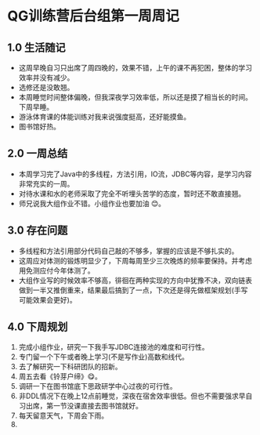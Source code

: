 # QG训练营后台组第一周周记

## 1.0	生活随记

- 这周早晚自习只出席了周四晚的，效果不错，上午的课不再犯困，整体的学习效率并没有减少。
- 选修还是没敢翘。
- 本周睡觉时间整体偏晚，但我深夜学习效率低，所以还是摸了相当长的时间。下周早睡。
- 游泳体育课的体能训练对我来说强度挺高，还好能摸鱼。
- 图书馆好热。

## 2.0	一周总结

- 本周学习完了Java中的多线程，方法引用，IO流，JDBC等内容，是学习内容非常充实的一周。
- 对待水课和水的老师采取了完全不听埋头苦学的态度，暂时还不敢直接翘。
- 师兄说我大组作业不错。小组作业也要加油 :blush:。

## 3.0	存在问题

- 多线程和方法引用部分代码自己敲的不够多，掌握的应该是不够扎实的。
- 这周应对体测的锻炼明显少了，下周每周至少三次晚炼的频率要保持。并考虑用免测应付今年体测了。
- 大组作业写的时候效率不够高，徘徊在两种实现的方向中犹豫不决，双向链表做到一半又推倒重来，结果最后搞到了一点，下次还是得先做框架规划(手写可能效果会更好)。

## 4.0	下周规划

1. 完成小组作业，研究一下我手写JDBC连接池的难度和可行性。
1. 专门留一个下午或者晚上学习(不是写作业)高数和线代。
1. 去了解研究一下科研团队的招新。
1. 周五去看《铃芽户缔》:yum:。
1. 调研一下在图书馆底下思政研学中心过夜的可行性。
1. 非DDL情况下在晚上12点前睡觉，深夜在宿舍效率很低。但也不需要强求早自习出席，第一节没课直接去图书馆就好。
1. 每天留意天气，下周会下雨。
1. 
